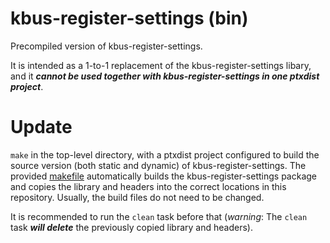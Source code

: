 # kbus-register-settings (bin)

Precompiled version of kbus-register-settings.

It is intended as a 1-to-1 replacement of the kbus-register-settings libary,
and it ***cannot be used together with kbus-register-settings in one ptxdist project***.

# Update

`make` in the top-level directory, with a ptxdist project configured to build the source version (both static and dynamic) of kbus-register-settings.
The provided [makefile](./Makefile) automatically builds the kbus-register-settings package and copies the library and headers into the correct locations in this repository.
Usually, the build files do not need to be changed.

It is recommended to run the `clean` task before that (*warning*: The `clean` task ***will delete*** the previously copied library and headers).

